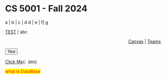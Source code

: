# CS 5001 - Fall 2024

a | b | c | d
d | e | f| g


<a href="test">TEST</a> | abc

<div>
	
</div>

<div dir="rtl"> 
	<a href="https://https://northeastern.instructure.com/courses/192359">Canvas</a> | <a href="https://teams.microsoft.com/l/team/19%3A9nlYBJIFq3KpzcLYnx-qEezgyGMYCAnvlTI-eppIXh81%40thread.tacv2/conversations?groupId=28ae1c9a-c508-4f79-9854-ec6d06de5211&tenantId=a8eec281-aaa3-4dae-ac9b-9a398b9215e7">Teams</a>
</div>



<button name="button" onclick="northeaster.edu">Test</button>

[Click Me](northeastern.edu){: .btn}

<style>
mark{
    color:red;
}
</style>

<mark>what is DataBase</mark>

